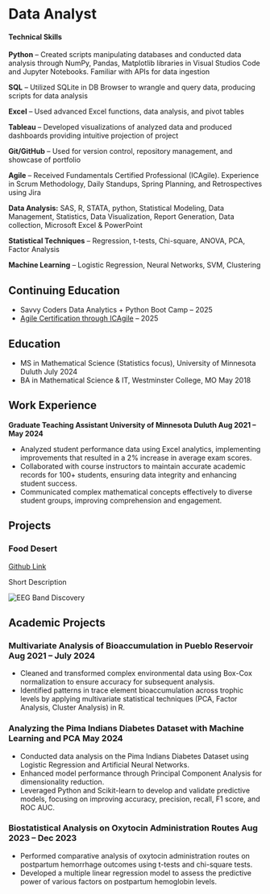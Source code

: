 # Data Analyst

#### Technical Skills
**Python** – Created scripts manipulating databases and conducted data analysis through NumPy, Pandas, Matplotlib libraries in Visual Studios Code and Jupyter Notebooks. Familiar with APIs for data ingestion

**SQL** – Utilized SQLite in DB Browser to wrangle and query data, producing scripts for data analysis

**Excel** – Used advanced Excel functions, data analysis, and pivot tables

**Tableau** – Developed visualizations of analyzed data and produced dashboards providing intuitive projection of project

**Git/GitHub** – Used for version control, repository management, and showcase of portfolio

**Agile** – Received Fundamentals Certified Professional (ICAgile). Experience in Scrum Methodology, Daily Standups, Spring Planning, and Retrospectives using Jira

**Data Analysis:** SAS, R, STATA, python, Statistical Modeling, Data Management, Statistics, Data Visualization, Report Generation, Data collection, Microsoft Excel & PowerPoint

**Statistical Techniques** – Regression, t-tests, Chi-square, ANOVA, PCA, Factor Analysis

**Machine Learning** – Logistic Regression, Neural Networks, SVM, Clustering

## Continuing Education

- Savvy Coders Data Analytics + Python Boot Camp – 2025
- [Agile Certification through ICAgile](https://www.icagile.com/credentials/f7ac2b5d-1cac-45e5-90c5-d37e644d48f5) – 2025

## Education

- MS in Mathematical Science (Statistics focus), University of Minnesota Duluth July 2024
- BA in Mathematical Science & IT, Westminster College, MO May 2018


## Work Experience
**Graduate Teaching Assistant University of Minnesota Duluth Aug 2021 – May 2024**

- Analyzed student performance data using Excel analytics, implementing improvements that resulted in a 2% increase in average exam scores.
- Collaborated with course instructors to maintain accurate academic records for 100+ students, ensuring data integrity and enhancing student success.
- Communicated complex mathematical concepts effectively to diverse student groups, improving comprehension and engagement.

## Projects
### Food Desert 
[Github Link](images/fooddesert.jpeg)

Short Description 

![EEG Band Discovery](/assets/img/eeg_band_discovery.jpeg)



## Academic Projects
### Multivariate Analysis of Bioaccumulation in Pueblo Reservoir Aug 2021 – July 2024
- Cleaned and transformed complex environmental data using Box-Cox normalization to ensure accuracy for subsequent analysis.
- Identified patterns in trace element bioaccumulation across trophic levels by applying multivariate statistical techniques (PCA, Factor Analysis, Cluster Analysis) in R.
### Analyzing the Pima Indians Diabetes Dataset with Machine Learning and PCA May 2024
- Conducted data analysis on the Pima Indians Diabetes Dataset using Logistic Regression and Artificial Neural Networks.
- Enhanced model performance through Principal Component Analysis for dimensionality reduction.
- Leveraged Python and Scikit-learn to develop and validate predictive models, focusing on improving accuracy, precision, recall, F1 score, and ROC AUC.
### Biostatistical Analysis on Oxytocin Administration Routes Aug 2023 – Dec 2023
- Performed comparative analysis of oxytocin administration routes on postpartum hemorrhage outcomes using t-tests and chi-square tests.
- Developed a multiple linear regression model to assess the predictive power of various factors on postpartum hemoglobin levels.
